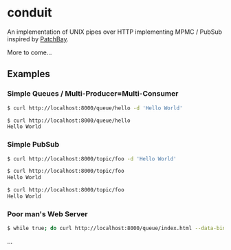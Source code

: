 # conduit

An implementation of UNIX pipes over HTTP implementing MPMC / PubSub inspired
by [PatchBay](https://patchbay.pub/).

More to come...

## Examples

### Simple Queues / Multi-Producer=Multi-Consumer

```sh
$ curl http://localhost:8000/queue/hello -d 'Hello World'
```

```sh
$ curl http://localhost:8000/queue/hello
Hello World
```

### Simple PubSub

```sh
$ curl http://localhost:8000/topic/foo -d 'Hello World'
```

```sh
$ curl http://localhost:8000/topic/foo
Hello World
```

```sh
$ curl http://localhost:8000/topic/foo
Hello World
```

### Poor man's Web Server

```sh
$ while true; do curl http://localhost:8000/queue/index.html --data-binary @./index.html; done
```

...
